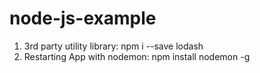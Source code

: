# node-js-example


1)  3rd party utility library: npm i --save lodash
2) Restarting App with nodemon: npm install nodemon -g
